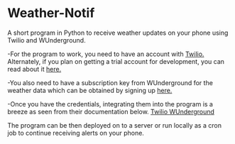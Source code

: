 # Weather-Notif

A short program in Python to receive weather updates on your phone using Twilio and WUnderground.

-For the program to work, you need to have an account with [Twilio. ](https://www.twilio.com/)
Alternately, if you plan on getting a trial account for development, you can read about it [here.](https://support.twilio.com/hc/en-us/articles/223136107-How-does-Twilio-s-Free-Trial-work-)

-You also need to have a subscription key from WUnderground for the weather data which can be obtained by signing up [here.](https://espanol.wunderground.com/weather/api)

-Once you have the credentials, integrating them into the program is a breeze as seen from their documentation below.
[Twilio ](https://github.com/twilio/twilio-python)[WUnderground](https://wunderground.com/weather/api/d/docs)

The program can be then deployed on to a server or run locally as a cron job to continue receiving alerts on your phone.
